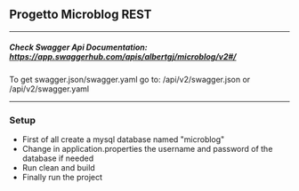 ## Progetto Microblog REST
___
##### Check Swagger Api Documentation: https://app.swaggerhub.com/apis/albertgj/microblog/v2#/

To get swagger.json/swagger.yaml go to: /api/v2/swagger.json or /api/v2/swagger.yaml
___
### Setup
- First of all create a mysql database named "microblog"
- Change in application.properties the username and password of the database if needed
- Run clean and build
- Finally run the project